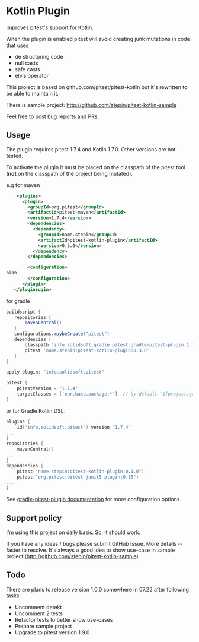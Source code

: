 # Kotlin  Plugin

Improves pitest's support for Kotlin.

When the plugin is enabled pitest will avoid creating junk mutations in code that uses

* de structuring code
* null casts
* safe casts
* elvis operator

This project is based on github.com/pitest/pitest-kotlin but it's rewritten to be able to maintain it.

There is sample project: http://github.com/stepin/pitest-kotlin-sample

Feel free to post bug reports and PRs.

## Usage

The plugin requires pitest 1.7.4 and Kotlin 1.7.0. Other versions are not tested.

To activate the plugin it must be placed on the classpath of the pitest tool (**not** on the classpath of the project being mutated).

e.g for maven

```xml
    <plugins>
      <plugin>
        <groupId>org.pitest</groupId>
        <artifactId>pitest-maven</artifactId>
        <version>1.7.4</version>
        <dependencies>
          <dependency>
            <groupId>name.stepin</groupId>
            <artifactId>pitest-kotlin-plugin</artifactId>
            <version>0.3.0</version>
          </dependency>
        </dependencies>

        <configuration>
blah
        </configuration>
      </plugin>
   </pluginsugin>
```

for gradle

```groovy
buildscript {
   repositories {
       mavenCentral()
   }
   configurations.maybeCreate("pitest")
   dependencies {
       classpath 'info.solidsoft.gradle.pitest:gradle-pitest-plugin:1.7.4'
       pitest 'name.stepin:pitest-kotlin-plugin:0.3.0'
   }
}

apply plugin: "info.solidsoft.pitest"

pitest {
    pitestVersion = "1.7.4"
    targetClasses = ['our.base.package.*']  // by default "${project.group}.*"
}
```

or for Gradle Kotlin DSL:

```kotlin
plugins {
    id("info.solidsoft.pitest") version "1.7.4"
...
}
repositories {
    mavenCentral()
...
}
dependencies {
    pitest("name.stepin:pitest-kotlin-plugin:0.1.0")
    pitest("org.pitest:pitest-junit5-plugin:0.15")
...
}
```

See [gradle-pitest-plugin documentation](http://gradle-pitest-plugin.solidsoft.info/) for more configuration options.

## Support policy

I'm using this project on daily basis. So, it should work.

If you have any ideas / bugs please submit GitHub Issue. More details -- faster to resolve.
It's always a good idea to show use-case in sample project (http://github.com/stepin/pitest-kotlin-sample).

## Todo

There are plans to release version 1.0.0 somewhere in 07.22 after following tasks:

- Uncomment detekt
- Uncomment 2 tests
- Refactor tests to better show use-cases
- Prepare sample project
- Upgrade to pitest version 1.9.0
